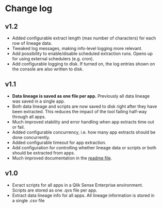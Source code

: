 # Change log

## v1.2

* Added configurable extract length (max number of characters) for each row of lineage data.
* Tweaked log messages, making info-level logging more relevant.
* Add possibility to enable/disable scheduled extraction runs. Opens up for using external schedulers (e.g. cron).
* Add configurable logging to disk. If turned on, the log entries shown on the console are also written to disk.

## v1.1

* **Data lineage is saved as one file per app.** Previously all data lineage was saved in a single app.
* Both data lineage and scripts are now saved to disk right after they have been extracted. This reduces the impact of the tool failing half-way through all apps.
* Much improved stability and error handling when app extracts time out or fail.
* Added configurable concurrency, i.e. how many app extracts should be done concurrently.
* Added configurable timeout for app extraction.
* Add configuration for controlling whether lineage data or scripts or both should be extracted from apps.
* Much improved documentation in the [readme file](https://github.com/ptarmiganlabs/butler-spyglass/blob/master/readme.md).

## v1.0

* Exract scripts for all apps in a Qlik Sense Enterprise environment. Scripts are stored as one .qvs file per app.
* Extract data lineage info for all apps. All lineage information is stored in a single .csv file
